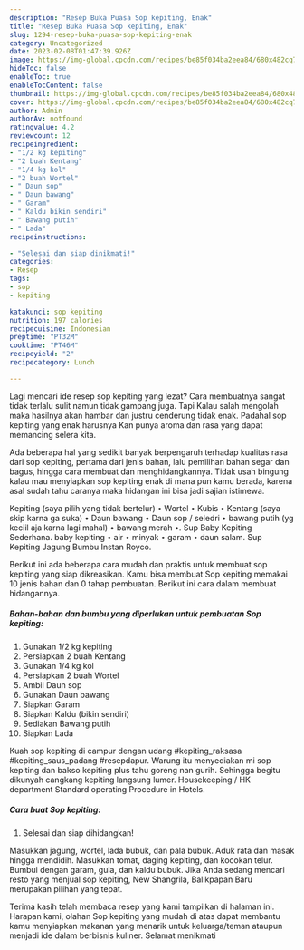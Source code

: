 ```yaml
---
description: "Resep Buka Puasa Sop kepiting, Enak"
title: "Resep Buka Puasa Sop kepiting, Enak"
slug: 1294-resep-buka-puasa-sop-kepiting-enak
category: Uncategorized
date: 2023-02-08T01:47:39.926Z
image: https://img-global.cpcdn.com/recipes/be85f034ba2eea84/680x482cq70/sop-kepiting-foto-resep-utama.jpg
hideToc: false
enableToc: true
enableTocContent: false
thumbnail: https://img-global.cpcdn.com/recipes/be85f034ba2eea84/680x482cq70/sop-kepiting-foto-resep-utama.jpg
cover: https://img-global.cpcdn.com/recipes/be85f034ba2eea84/680x482cq70/sop-kepiting-foto-resep-utama.jpg
author: Admin
authorAv: notfound
ratingvalue: 4.2
reviewcount: 12
recipeingredient:
- "1/2 kg kepiting"
- "2 buah Kentang"
- "1/4 kg kol"
- "2 buah Wortel"
- " Daun sop"
- " Daun bawang"
- " Garam"
- " Kaldu bikin sendiri"
- " Bawang putih"
- " Lada"
recipeinstructions:

- "Selesai dan siap dinikmati!"
categories:
- Resep
tags:
- sop
- kepiting

katakunci: sop kepiting 
nutrition: 197 calories
recipecuisine: Indonesian
preptime: "PT32M"
cooktime: "PT46M"
recipeyield: "2"
recipecategory: Lunch

---
```



Lagi mencari ide resep sop kepiting yang lezat? Cara membuatnya sangat tidak terlalu sulit namun tidak gampang juga. Tapi Kalau salah mengolah maka hasilnya akan hambar dan justru cenderung tidak enak. Padahal sop kepiting yang enak harusnya Kan punya aroma dan rasa yang dapat memancing selera kita.


Ada beberapa hal yang sedikit banyak berpengaruh terhadap kualitas rasa dari sop kepiting, pertama dari jenis bahan, lalu pemilihan bahan segar dan bagus, hingga cara membuat dan menghidangkannya. Tidak usah bingung kalau mau menyiapkan sop kepiting enak di mana pun kamu berada, karena asal sudah tahu caranya maka hidangan ini bisa jadi sajian istimewa.

Kepiting (saya pilih yang tidak bertelur) • Wortel • Kubis • Kentang (saya skip karna ga suka) • Daun bawang • Daun sop / seledri • bawang putih (yg keciil aja karna lagi mahal) • bawang merah •. Sup Baby Kepiting Sederhana. baby kepiting • air • minyak • garam • daun salam. Sup Kepiting Jagung Bumbu Instan Royco.


Berikut ini ada beberapa cara mudah dan praktis untuk membuat sop kepiting yang siap dikreasikan. Kamu bisa membuat Sop kepiting memakai 10 jenis bahan dan 0 tahap pembuatan. Berikut ini cara dalam membuat hidangannya.

<!--inarticleads1-->

##### Bahan-bahan dan bumbu yang diperlukan untuk pembuatan Sop kepiting:

1. Gunakan 1/2 kg kepiting
1. Persiapkan 2 buah Kentang
1. Gunakan 1/4 kg kol
1. Persiapkan 2 buah Wortel
1. Ambil  Daun sop
1. Gunakan  Daun bawang
1. Siapkan  Garam
1. Siapkan  Kaldu (bikin sendiri)
1. Sediakan  Bawang putih
1. Siapkan  Lada


Kuah sop kepiting di campur dengan udang #kepiting_raksasa #kepiting_saus_padang #resepdapur. Warung itu menyediakan mi sop kepiting dan bakso kepiting plus tahu goreng nan gurih. Sehingga begitu dikunyah cangkang kepiting langsung lumer. Housekeeping / HK department Standard operating Procedure in Hotels. 

<!--inarticleads2-->

##### Cara buat Sop kepiting:


1. Selesai dan siap dihidangkan!

Masukkan jagung, wortel, lada bubuk, dan pala bubuk. Aduk rata dan masak hingga mendidih. Masukkan tomat, daging kepiting, dan kocokan telur. Bumbui dengan garam, gula, dan kaldu bubuk. Jika Anda sedang mencari resto yang menjual sop kepiting, New Shangrila, Balikpapan Baru merupakan pilihan yang tepat. 

Terima kasih telah membaca resep yang kami tampilkan di halaman ini. Harapan kami, olahan Sop kepiting yang mudah di atas dapat membantu kamu menyiapkan makanan yang menarik untuk keluarga/teman ataupun menjadi ide dalam berbisnis kuliner. Selamat menikmati
